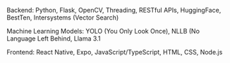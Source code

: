 Backend: Python, Flask, OpenCV, Threading, RESTful APIs, HuggingFace, BestTen, Intersystems (Vector Search)

Machine Learning Models: YOLO (You Only Look Once), NLLB (No Language Left Behind, Llama 3.1

Frontend: React Native, Expo, JavaScript/TypeScript, HTML, CSS, Node.js

